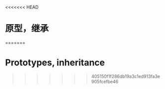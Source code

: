 <<<<<<< HEAD
# 原型，继承
=======
# Prototypes, inheritance
>>>>>>> 405150f1f286db19a3c1ed913fa3e905fcefbe46
